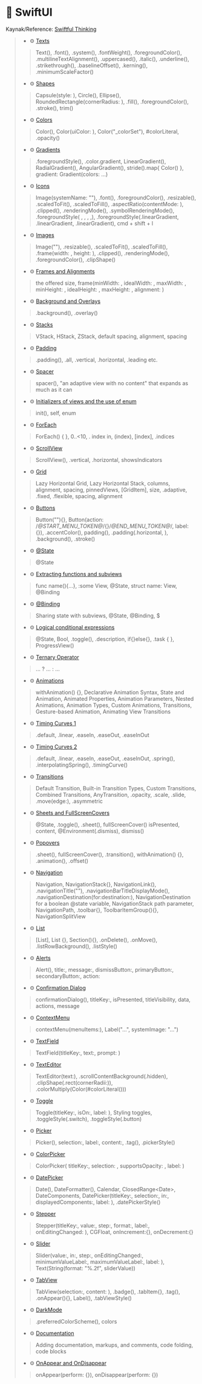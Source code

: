 # 🚧 SwiftUI
Kaynak/Reference: [Swiftful Thinking](https://www.youtube.com/@SwiftfulThinking/videos)

> - ⚙️ [Texts](./SwiftfulThinkingBootcamp/TextBootcamp.swift)
>  > Text(), .font(), .system(), .fontWeight(), .foregroundColor(), .multilineTextAlignment(), .uppercased(), .italic(), .underline(), .strikethrough(), .baselineOffset(), .kerning(), .minimumScaleFactor()
> - ⚙️ [Shapes](./SwiftfulThinkingBootcamp/ShapesBootcamp.swift)
>  > Capsule(style: ), Circle(), Ellipse(), RoundedRectangle(cornerRadius: ), .fill(), .foregroundColor(), .stroke(), trim()
> - ⚙️ [Colors](./SwiftfulThinkingBootcamp/ColorsBootcamp.swift)
>  > Color(), Color(uiColor: ), Color("_colorSet"), #colorLiteral, .opacity()
> - ⚙️ [Gradients](./SwiftfulThinkingBootcamp/GradientsBootcamp.swift)
>  > .foregroundStyle(), .color.gradient, LinearGradient(), RadialGradient(), AngularGradient(), stride().map{ Color() }, gradient: Gradient(colors: ...)
> - ⚙️ [Icons](./SwiftfulThinkingBootcamp/IconsBootcamp.swift)
>  > Image(systemName: ""), .font(), .foregroundColor(), .resizable(), .scaledToFit(), .scaledToFill(), .aspectRatio(contentMode: ), .clipped(), .renderingMode(), .symbolRenderingMode(), .foregroundStyle( , , , ,), .foregroundStyle(.linearGradient, .linearGradient, .linearGradient), cmd + shift + l
> - ⚙️ [Images](./SwiftfulThinkingBootcamp/ImagesBootcamp.swift)
>  > Image(""), .resizable(), .scaledToFit(), .scaledToFill(), .frame(width: , height: ), .clipped(), .renderingMode(), .foregroundColor(),  .clipShape()
> - ⚙️ [Frames and Alignments](./SwiftfulThinkingBootcamp/FrameBootcamp1.swift)
>  > the offered size, frame(minWidth: , idealWidth: , maxWidth: , minHeight: , idealHeight: , maxHeight: , alignment: )
> - ⚙️ [Background and Overlays](./SwiftfulThinkingBootcamp/BackgroundAndOverlaysBootcamp.swift)
>  > .background(), .overlay()
> - ⚙️ [Stacks](./SwiftfulThinkingBootcamp/StacksBootcamp.swift)
>  > VStack, HStack, ZStack, default spacing, alignment, spacing
> - ⚙️ [Padding](./SwiftfulThinkingBootcamp/PaddingBootcamp.swift)
>  > .padding(), .all, .vertical, .horizontal, .leading etc. 
> - ⚙️ [Spacer](./SwiftfulThinkingBootcamp/SpacerBootcamp.swift)
>  > spacer(), "an adaptive view with no content" that expands as much as it can 
> - ⚙️ [Initializers of views and the use of enum](./SwiftfulThinkingBootcamp/InitializersBootcamp.swift)
>  > init(), self, enum
> - ⚙️ [ForEach](./SwiftfulThinkingBootcamp/ForEachBootcamp.swift)
>  > ForEach() { }, 0..<10, . index in, \(index), [index], .indices
> - ⚙️ [ScrollView](./SwiftfulThinkingBootcamp/ScrollViewBootcamp.swift)
>  > ScrollView(), .vertical, .horizontal, showsIndicators
> - ⚙️ [Grid](./SwiftfulThinkingBootcamp/GridBootcamp.swift)
>  > Lazy Horizontal Grid, Lazy Horizontal Stack, columns, alignment, spacing, pinnedViews, [GridItem], size, .adaptive, .fixed, .flexible, spacing, alignment
> - ⚙️ [Buttons](./SwiftfulThinkingBootcamp/ButtonsBootcamp.swift)
>  > Button(""){}, Button(action: /*@START_MENU_TOKEN@*/{}/*@END_MENU_TOKEN@*/, label: {}), .accentColor(), padding(), .padding(.horizontal, ), .background(), .stroke()
> - ⚙️ [@State](./SwiftfulThinkingBootcamp/StateBootcamp.swift)
>  > @State
> - ⚙️ [Extracting functions and subviews](./SwiftfulThinkingBootcamp/ExtractingBootcamp.swift)
>  > func name(){...}, :some View, @State, struct name: View, @Binding
> - ⚙️ [@Binding](./SwiftfulThinkingBootcamp/BindingBootcamp.swift)
>  > Sharing state with subviews, @State, @Binding, $
> - ⚙️ [Logical conditional expressions](./SwiftfulThinkingBootcamp/ConditionalLogicBootcamp.swift)
>  > @State, Bool, .toggle(), .description, if{}else{}, .task { }, ProgressView()
> - ⚙️ [Ternary Operator](./SwiftfulThinkingBootcamp/TernaryBootcamp.swift)
>  > ... ? ... : ...
> - ⚙️ [Animations](./SwiftfulThinkingBootcamp/AnimationBootcamp.swift)
>  > withAnimation() {}, Declarative Animation Syntax, State and Animation, Animated Properties, Animation Parameters, Nested Animations, Animation Types, Custom Animations, Transitions, Gesture-based Animation, Animating View Transitions
> - ⚙️ [Timing Curves 1](./SwiftfulThinkingBootcamp/TimingCurvesBootcamp.swift)
>  > .default, .linear, .easeIn, .easeOut, .easeInOut
> - ⚙️ [Timing Curves 2](./SwiftfulThinkingBootcamp/TimingCurvesBootcamp2.swift)
>  > .default, .linear, .easeIn, .easeOut, .easeInOut, .spring(), .interpolatingSpring(), .timingCurve()
> - ⚙️ [Transitions](./SwiftfulThinkingBootcamp/TransitionsBootcamp.swift)
>  > Default Transition, Built-in Transition Types, Custom Transitions, Combined Transitions, AnyTransition, .opacity, .scale, .slide, .move(edge:), .asymmetric
> - ⚙️ [Sheets and FullScreenCovers](./SwiftfulThinkingBootcamp/SheetsBootcamp.swift)
>  > @State, .toggle(), .sheet(), fullScreenCover() isPresented, content, @Environment(\.dismiss), dismiss()
> - ⚙️ [Popovers](./SwiftfulThinkingBootcamp/PopoverBootcamp.swift)
>  > .sheet(), fullScreenCover(), .transition(), withAnimation() {}, .animation(), .offset()
> - ⚙️ [Navigation](./SwiftfulThinkingBootcamp/NavigationBootcamp.swift)
>  > Navigation, NavigationStack{}, NavigationLink(), .navigationTitle(""), .navigationBarTitleDisplayMode(), .navigationDestination(for:destination:), NavigationDestination for a boolean @state variable, NavigationStack path parameter, NavigationPath, .toolbar{}, ToolbarItemGroup(){}, NavigationSplitView
> - ⚙️ [List](./SwiftfulThinkingBootcamp/ListBootcamp.swift)
>  > [List], List {}, Section(){}, .onDelete(), .onMove(), .listRowBackground(), .listStyle()
> - ⚙️ [Alerts](./SwiftfulThinkingBootcamp/AlertBootcamp.swift)
>  > Alert(), title:, message:, dismissButton:, primaryButton:, secondaryButton:, action:
> - ⚙️ [Confirmation Dialog](./SwiftfulThinkingBootcamp/ConfirmationDialogBootcamp.swift)
>  > confirmationDialog(), titleKey:, isPresented, titleVisibility, data, actions, message
> - ⚙️ [ContextMenu](./SwiftfulThinkingBootcamp/ContextMenuBootcamp.swift)
>  > contextMenu(menuItems:), Label("...", systemImage: "...")
> - ⚙️ [TextField](./SwiftfulThinkingBootcamp/TextFieldBootcamp.swift)
>  > TextField(titleKey:, text:, prompt: )
> - ⚙️ [TextEditor](./SwiftfulThinkingBootcamp/TextEditorBootcamp.swift)
>  > TextEditor(text:), .scrollContentBackground(.hidden), .clipShape(.rect(cornerRadii:)), .colorMultiply(Color(#colorLiteral()))
> - ⚙️ [Toggle](./SwiftfulThinkingBootcamp/ToggleBootcamp.swift)
>  > Toggle(titleKey:, isOn:, label: ), Styling toggles, .toggleStyle(.switch), .toggleStyle(.button)
> - ⚙️ [Picker](./SwiftfulThinkingBootcamp/PickerBootcamp.swift)
>  > Picker(), selection:, label:, content:, .tag(), .pickerStyle()
> - ⚙️ [ColorPicker](./SwiftfulThinkingBootcamp/ColorPickerBootcamp.swift)
>  > ColorPicker( titleKey:, selection: , supportsOpacity: , label: )
> - ⚙️ [DatePicker](./SwiftfulThinkingBootcamp/DatePickerBootcamp.swift)
>  > Date(), DateFormatter(), Calendar, ClosedRange\<Date>, DateComponents, DatePicker(titleKey:, selection:, in:, displayedComponents:, label: ), .datePickerStyle()
> - ⚙️ [Stepper](./SwiftfulThinkingBootcamp/StepperBootcamp.swift)
>  > Stepper(titleKey:, value:, step:, format:, label:, onEditingChanged: ), CGFloat, onIncrement:{}, onDecrement:{}
> - ⚙️ [Slider](./SwiftfulThinkingBootcamp/SliderBootcamp.swift)
>  > Slider(value:, in:, step:, onEditingChanged:, minimumValueLabel:, maximumValueLabel:, label: ), Text(String(format: "%.2f", sliderValue))
> - ⚙️ [TabView](./SwiftfulThinkingBootcamp/TabViewBootcamp.swift)
>  > TabView(selection:, content: ), .badge(), .tabItem{}, .tag(), .onAppear(){}, Label(), .tabViewStyle()
> - ⚙️ [DarkMode](./SwiftfulThinkingBootcamp/DarkModeBootcamp.swift)
>  > .preferredColorScheme(), colors
> - ⚙️ [Documentation](./SwiftfulThinkingBootcamp/DocumentationBootcamp.swift)
>  > Adding documentation, markups, and comments, code folding, code blocks
> - ⚙️ [OnAppear and OnDisappear](./SwiftfulThinkingBootcamp/OnAppearAndOnDisappearBootcamp.swift)
>  > onAppear(perform: {}), onDisappear(perform: {})
